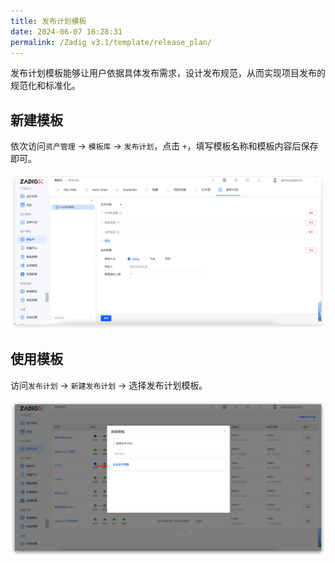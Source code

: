 ```yaml
---
title: 发布计划模板
date: 2024-06-07 16:28:31
permalink: /Zadig v3.1/template/release_plan/
---
```


发布计划模板能够让用户依据具体发布需求，设计发布规范，从而实现项目发布的规范化和标准化。

## 新建模板

依次访问`资产管理` -> `模板库` -> `发布计划`，点击 `+`，填写模板名称和模板内容后保存即可。

![使用发布计划模板](../../../../_images/release_template_1.png)


## 使用模板

访问`发布计划` -> `新建发布计划` -> 选择发布计划模板。

![使用发布计划模板](../../../../_images/release_template_2.png)
